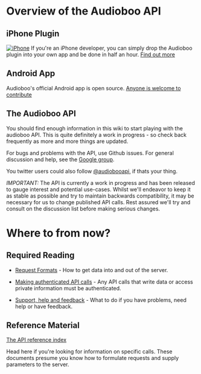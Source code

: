 # Overview of the Audioboo API

## iPhone Plugin ##
[![iPhone](http://static1.boo.fm/images/download-iphone.jpg)](http://audioboo.fm/account/services)
If you're an iPhone developer, you can simply drop the Audioboo plugin into your own app and be done in half an hour.  [Find out more](http://audioboo.fm/account/services)

## Android App ##
Audioboo's official Android app is open source.  [Anyone is welcome to contribute](http://github.com/Audioboo/audioboo-android)

## The Audioboo API ##

You should find enough information in this wiki to start playing with the audioboo API. This is quite definitely a work in progress - so check back frequently as more and more things are updated.

For bugs and problems with the API, use Github issues.  For general discussion and help, see the [Google group](http://groups.google.com/group/audioboo-api-discuss).

You twitter users could also follow [@audiobooapi](http://twitter.com/audiobooapi), if thats your thing.

*IMPORTANT:* The API is currently a work in progress and has been released to gauge interest and potential use-cases. Whilst we'll endeavor to keep it as stable as possible and try to maintain backwards compatibility, it may be necessary for us to change published API calls. Rest assured we'll try and consult on the discussion list before making serious changes. 

# Where to from now? #
 
## Required Reading ##

 * [Request Formats](https://github.com/audioboo/api/blob/master/sections/request_formats.md) - How to get data into and out of the server.

 * [Making authenticated API calls](https://github.com/audioboo/api/blob/master/sections/authentication.md) - Any API calls that write data or access private information must be authenticated.

 * [Support, help and feedback](https://github.com/audioboo/api/blob/master/sections/support.md) - What to do if you have problems, need help or have feedback.
 

## Reference Material ##

[The API reference index](https://github.com/audioboo/api/blob/master/sections/reference_index.md)

Head here if you're looking for information on specific calls. These documents presume you know how to formulate requests and supply parameters to the server.